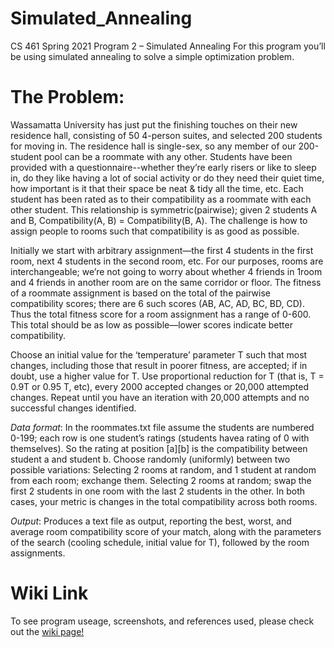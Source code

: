 # Simulated_Annealing

CS 461 Spring 2021 Program 2 – Simulated Annealing For this program you’ll be using simulated annealing to solve a simple optimization problem. 

# The Problem:
Wassamatta University has just put the finishing touches on their new residence hall, consisting of 50 4-person suites, and selected 200 students for moving in. The residence hall is single-sex, so any member of our 200-student pool can be a roommate with any other. Students have been provided with a questionnaire--whether they’re early risers or like to sleep in, do they like having a lot of social activity or do they need their quiet time, how important is it that their space be neat & tidy all the time, etc. Each student has been rated as to their compatibility as a roommate with each other student. This relationship is symmetric(pairwise); given 2 students A and B, Compatibility(A, B) = Compatibility(B, A). The challenge is how to assign people to rooms such that compatibility is as good as possible. 

Initially we start with arbitrary assignment—the first 4 students in the first room, next 4 students in the second room, etc. For our purposes, rooms are interchangeable; we’re not going to worry about whether 4 friends in 1room and 4 friends in another room are on the same corridor or floor. The fitness of a roommate assignment is based on the total of the pairwise compatibility scores; there are 6 such scores (AB, AC, AD, BC, BD, CD). Thus the total fitness score for a room assignment has a range of 0-600. This total should be as low as possible—lower scores indicate better compatibility. 

Choose an initial value for the ‘temperature’ parameter T such that most changes, including those that result in poorer fitness, are accepted; if in doubt, use a higher value for T. Use proportional reduction for T (that is, T = 0.9T or 0.95 T, etc), every 2000 accepted changes or 20,000 attempted changes. Repeat until you have an iteration with 20,000 attempts and no successful changes identified. 

_Data format_: In the roommates.txt file assume the students are numbered 0-199; each row is one student’s ratings (students havea rating of 0 with themselves). So the rating at position [a][b] is the compatibility between student a and student b.  Choose randomly (uniformly) between two possible variations: 
Selecting 2 rooms at random, and 1 student at random from each room; exchange them. 
Selecting 2 rooms at random; swap the first 2 students in one room with the last 2 students in the other. In both cases, your metric is changes in the total compatibility across both rooms. 

_Output_: Produces a text file as output, reporting the best, worst, and average room compatibility score of your match, along with the parameters of the search (cooling schedule, initial value for T), followed by the room assignments.

# Wiki Link
To see program useage, screenshots, and references used, please check out the [wiki page!](https://github.com/n-edmond/Simulated_Annealing/wiki)

